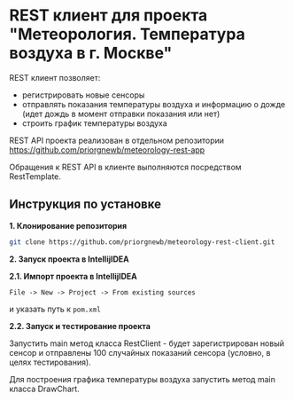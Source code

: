 # REST клиент для проекта "Метеорология. Температура воздуха в г. Москве"

REST клиент позволяет:
- регистрировать новые сенсоры
- отправлять показания температуры воздуха и информацию о дожде (идет дождь в момент отправки показания или нет)
- строить график температуры воздуха

REST API проекта реализован в отдельном репозитории https://github.com/priorgnewb/meteorology-rest-app

Обращения к REST API в клиенте выполняются посредством RestTemplate.

## Инструкция по установке

**1. Клонирование репозитория**

```bash
git clone https://github.com/priorgnewb/meteorology-rest-client.git
```

**2. Запуск проекта в IntellijIDEA**

**2.1. Импорт проекта в IntellijIDEA**

`File -> New -> Project -> From existing sources`

и указать путь к `pom.xml`

**2.2. Запуск и тестирование проекта**

Запустить main метод класса RestClient - будет зарегистрирован новый сенсор и отправлены 100 случайных показаний сенсора (условно, в целях тестирования).

Для построения графика температуры воздуха запустить метод main класса DrawChart.